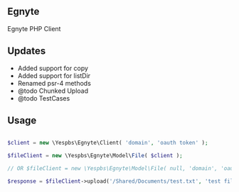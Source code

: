 ## Egnyte 
Egnyte PHP Client

## Updates

* Added support for copy 
* Added support for listDir
* Renamed psr-4 methods
* @todo Chunked Upload
* @todo TestCases

## Usage

```php

$client = new \Yespbs\Egnyte\Client( 'domain', 'oauth token' );

$fileClient = new \Yespbs\Egnyte\Model\File( $client );

// OR $fileClient = new \Yespbs\Egnyte\Model\File( null, 'domain', 'oauth token' );

$response = $fileClient->upload('/Shared/Documents/test.txt', 'test file upload' );



```

